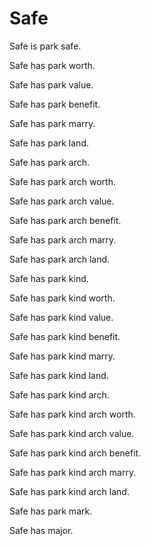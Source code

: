 # Safe

Safe is park safe.

Safe has park worth.

Safe has park value.

Safe has park benefit.

Safe has park marry.

Safe has park land.

Safe has park arch.

Safe has park arch worth.

Safe has park arch value.

Safe has park arch benefit.

Safe has park arch marry.

Safe has park arch land.

Safe has park kind.

Safe has park kind worth.

Safe has park kind value.

Safe has park kind benefit.

Safe has park kind marry.

Safe has park kind land.

Safe has park kind arch.

Safe has park kind arch worth.

Safe has park kind arch value.

Safe has park kind arch benefit.

Safe has park kind arch marry.

Safe has park kind arch land.

Safe has park mark.

Safe has major.